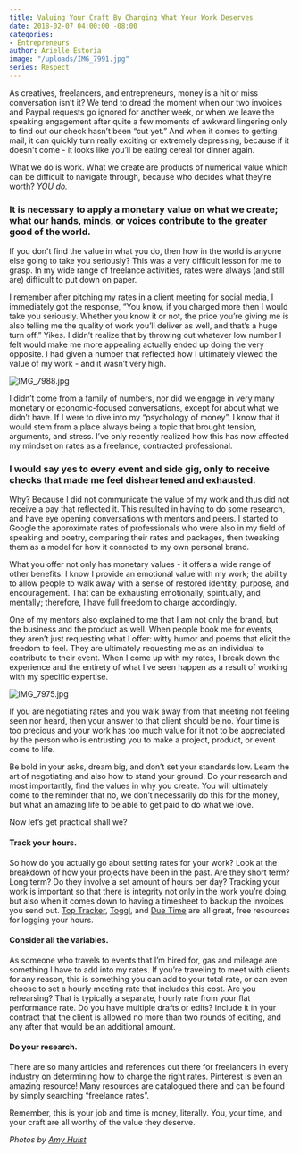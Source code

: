 ```yaml
---
title: Valuing Your Craft By Charging What Your Work Deserves
date: 2018-02-07 04:00:00 -08:00
categories:
- Entrepreneurs
author: Arielle Estoria
image: "/uploads/IMG_7991.jpg"
series: Respect
---
```


As creatives, freelancers, and entrepreneurs, money is a hit or miss conversation isn’t it? We tend to dread the moment when our two invoices and Paypal requests go ignored for another week, or when we leave the speaking engagement after quite a few moments of awkward lingering only to find out our check hasn’t been “cut yet.” And when it comes to getting mail, it can quickly turn really exciting or extremely depressing, because if it doesn't come - it looks like you’ll be eating cereal for dinner again.

What we do is work. What we create are products of numerical value which can be difficult to navigate through, because who decides what they’re worth? *YOU do.*

### It is necessary to apply a monetary value on what we create; what our hands, minds, or voices contribute to the greater good of the world.

If you don't find the value in what you do, then how in the world is anyone else going to take you seriously? This was a very difficult lesson for me to grasp. In my wide range of freelance activities, rates were always (and still are) difficult to put down on paper.

I remember after pitching my rates in a client meeting for social media, I immediately got the response, “You know, if you charged more then I would take you seriously. Whether you know it or not, the price you’re giving me is also telling me the quality of work you’ll deliver as well, and that’s a huge turn off.” Yikes. I didn’t realize that by throwing out whatever low number I felt would make me more appealing actually ended up doing the very opposite. I had given a number that reflected how I ultimately viewed the value of my work - and it wasn’t very high.

![IMG_7988.jpg](/uploads/IMG_7988.jpg)

I didn’t come from a family of numbers, nor did we engage in very many monetary or economic-focused conversations, except for about what we didn’t have. If I were to dive into my “psychology of money”, I know that it would stem from a place always being a topic that brought tension, arguments, and stress. I’ve only recently realized how this has now affected my mindset on rates as a freelance, contracted professional.

### I would say yes to every event and side gig, only to receive checks that made me feel disheartened and exhausted.

Why? Because I did not communicate the value of my work and thus did not receive a pay that reflected it. This resulted in having to do some research, and have eye opening conversations with mentors and peers. I started to Google the approximate rates of professionals who were also in my field of speaking and poetry, comparing their rates and packages, then tweaking them as a model for how it connected to my own personal brand.

What you offer not only has monetary values - it offers a wide range of other benefits. I know I provide an emotional value with my work; the ability to allow people to walk away with a sense of restored identity, purpose, and encouragement. That can be exhausting emotionally, spiritually, and mentally; therefore, I have full freedom to charge accordingly.

One of my mentors also explained to me that I am not only the brand, but the business and the product as well. When people book me for events, they aren’t just requesting what I offer: witty humor and poems that elicit the freedom to feel. They are ultimately requesting me as an individual to contribute to their event. When I come up with my rates, I break down the experience and the entirety of what I’ve seen happen as a result of working with my specific expertise.

![IMG_7975.jpg](/uploads/IMG_7975.jpg)

If you are negotiating rates and you walk away from that meeting not feeling seen nor heard, then your answer to that client should be no. Your time is too precious and your work has too much value for it not to be appreciated by the person who is entrusting you to make a project, product, or event come to life.

Be bold in your asks, dream big, and don’t set your standards low. Learn the art of negotiating and also how to stand your ground. Do your research and most importantly, find the values in why you create. You will ultimately come to the reminder that no, we don’t necessarily do this for the money, but what an amazing life to be able to get paid to do what we love.

Now let’s get practical shall we?

#### Track your hours.

So how do you actually go about setting rates for your work? Look at the breakdown of how your projects have been in the past. Are they short term? Long term? Do they involve a set amount of hours per day? Tracking your work is important so that there is integrity not only in the work you’re doing, but also when it comes down to having a timesheet to backup the invoices you send out.  [Top Tracker](https://www.toptal.com/tracker/), [Toggl](https://www.toggl.com/), and [Due Time](https://due.com/time/) are all great, free resources for logging your hours.

#### Consider all the variables.

As someone who travels to events that I’m hired for, gas and mileage are something I have to add into my rates. If you’re traveling to meet with clients for any reason, this is something you can add to your total rate, or can even choose to set a hourly meeting rate that includes this cost. Are you rehearsing? That is typically a separate, hourly rate from your flat performance rate. Do you have multiple drafts or edits? Include it in your contract that the client is allowed no more than two rounds of editing, and any after that would be an additional amount.

#### Do your research.

There are so many articles and references out there for freelancers in every industry on determining how to charge the right rates. Pinterest is even an amazing resource! Many resources are catalogued there and can be found by simply searching “freelance rates”.

Remember, this is your job and time is money, literally. You, your time, and your craft are all worthy of the value they deserve.

*Photos by [Amy Hulst](https://www.instagram.com/amyhulstforpresident/)*